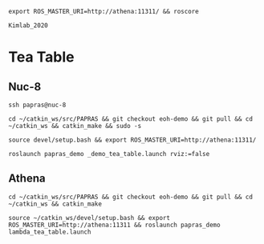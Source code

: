 ```
export ROS_MASTER_URI=http://athena:11311/ && roscore
```
```
Kimlab_2020
```

# Tea Table

## Nuc-8
```
ssh papras@nuc-8
```
```
cd ~/catkin_ws/src/PAPRAS && git checkout eoh-demo && git pull && cd ~/catkin_ws && catkin_make && sudo -s
```
```
source devel/setup.bash && export ROS_MASTER_URI=http://athena:11311/
```
```
roslaunch papras_demo _demo_tea_table.launch rviz:=false
```

## Athena
```
cd ~/catkin_ws/src/PAPRAS && git checkout eoh-demo && git pull && cd ~/catkin_ws && catkin_make
```
```
source ~/catkin_ws/devel/setup.bash && export ROS_MASTER_URI=http://athena:11311 && roslaunch papras_demo lambda_tea_table.launch
```
